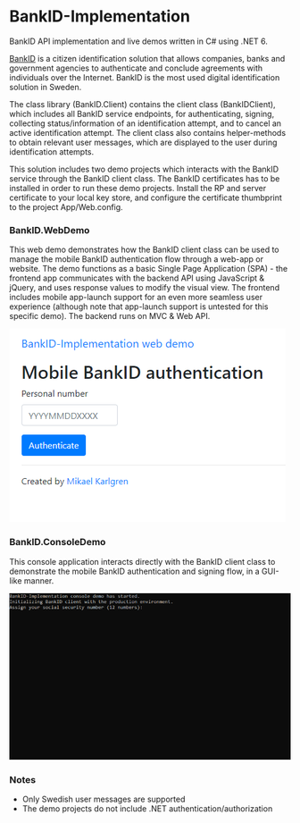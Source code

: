 # BankID-Implementation
BankID API implementation and live demos written in C# using .NET 6.

[BankID](https://www.bankid.com/) is a citizen identification solution that allows companies, banks and government agencies to authenticate and conclude agreements with individuals over the Internet. BankID is the most used digital identification solution in Sweden.

The class library (BankID.Client) contains the client class (BankIDClient), which includes all BankID service endpoints, for authenticating, signing, collecting status/information of an identification attempt, and to cancel an active identification attempt. The client class also contains helper-methods to obtain relevant user messages, which are displayed to the user during identification attempts.

This solution includes two demo projects which interacts with the BankID service through the BankID client class. The BankID certificates has to be installed in order to run these demo projects. Install the RP and server certificate to your local key store, and configure the certificate thumbprint to the project App/Web.config.

### BankID.WebDemo
This web demo demonstrates how the BankID client class can be used to manage the mobile BankID authentication flow through a web-app or website. The demo functions as a basic Single Page Application (SPA) - the frontend app communicates with the backend API using JavaScript & jQuery, and uses response values to modify the visual view. The frontend includes mobile app-launch support for an even more seamless user experience (although note that app-launch support is untested for this specific demo). The backend runs on MVC & Web API.

![Alt text](web-demo.gif?raw=true "Preview")

### BankID.ConsoleDemo
This console application interacts directly with the BankID client class to demonstrate the mobile BankID authentication and signing flow, in a GUI-like manner.

![Alt text](console-demo.gif?raw=true "Preview")

### Notes
- Only Swedish user messages are supported
- The demo projects do not include .NET authentication/authorization
